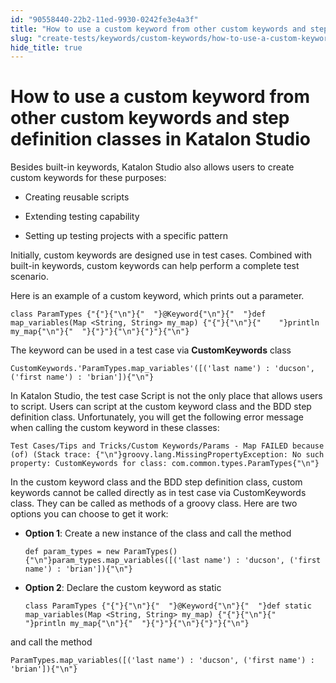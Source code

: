```yaml
---
id: "90558440-22b2-11ed-9930-0242fe3e4a3f"
title: "How to use a custom keyword from other custom keywords and step definition classes in Katalon Studio"
slug: "create-tests/keywords/custom-keywords/how-to-use-a-custom-keyword-from-other-custom-keywords-and-step-definition-classes-in-katalon-studio"
hide_title: true
---
```


# <a id="id" class="anchor_top_offset"/><a id="ariaid-title1" class="anchor_top_offset"/>How to use a custom keyword from other custom keywords and step definition classes in <span xmlns="http://www.w3.org/1999/xhtml" className="ph">Katalon Studio</span> 

<div xmlns="http://www.w3.org/1999/xhtml" className="p">Besides built-in keywords, Katalon Studio also allows users to
  create custom keywords for these purposes:<ul className="ul"><li className="li"><p className="p">Creating reusable
        scripts</p></li><li className="li"><p className="p">Extending testing capability</p></li><li className="li"><p className="p">Setting up testing
        projects with a specific pattern</p></li></ul> </div>
<p xmlns="http://www.w3.org/1999/xhtml" className="p">Initially, custom keywords are designed use in test cases.   Combined with built-in keywords, custom keywords can help perform a   complete test scenario.</p> 
<p xmlns="http://www.w3.org/1999/xhtml" className="p">Here is an example of a custom keyword, which prints out a   parameter.</p> 
<pre xmlns="http://www.w3.org/1999/xhtml" className="pre codeblock"><code>class ParamTypes {"{"}{"\n"}{"  "}@Keyword{"\n"}{"  "}def map_variables(Map &lt;String, String&gt; my_map) {"{"}{"\n"}{"    "}println my_map{"\n"}{"  "}{"}"}{"\n"}{"}"}{"\n"}</code></pre> 
<p xmlns="http://www.w3.org/1999/xhtml" className="p">The keyword can be used in a test case via   <strong className="ph b">CustomKeywords</strong> class</p> 
<pre xmlns="http://www.w3.org/1999/xhtml" className="pre codeblock"><code>CustomKeywords.'ParamTypes.map_variables'([('last name') : 'ducson', ('first name') : 'brian']){"\n"}</code></pre> 
<p xmlns="http://www.w3.org/1999/xhtml" className="p">In Katalon Studio, the test case Script is not the only place   that allows users to script. Users can script at the custom keyword   class and the BDD step definition class. Unfortunately, you will   get the following error message when calling the custom keyword in   these classes:</p> 
<pre xmlns="http://www.w3.org/1999/xhtml" className="pre codeblock"><code>Test Cases/Tips and Tricks/Custom Keywords/Params - Map FAILED because (of) (Stack trace: {"\n"}groovy.lang.MissingPropertyException: No such property: CustomKeywords for class: com.common.types.ParamTypes{"\n"}</code></pre> 
<p xmlns="http://www.w3.org/1999/xhtml" className="p">In the custom keyword class and the BDD step definition class,   custom keywords cannot be called directly as in test case via   CustomKeywords class. They can be called as methods of a groovy   class. Here are two options you can choose to get it work:</p> 
<ul xmlns="http://www.w3.org/1999/xhtml" className="ul"><li className="li"><div className="p"><strong className="ph b">Option 1</strong>: Create a new instance of the class and       call the method<pre className="pre codeblock"><code>def param_types = new ParamTypes(){"\n"}param_types.map_variables([('last name') : 'ducson', ('first name') : 'brian']){"\n"}</code></pre></div></li><li className="li">     <strong className="ph b">Option 2</strong>: Declare the custom keyword as     static<pre className="pre codeblock"><code>class ParamTypes {"{"}{"\n"}{"  "}@Keyword{"\n"}{"  "}def static map_variables(Map &lt;String, String&gt; my_map) {"{"}{"\n"}{"    "}println my_map{"\n"}{"  "}{"}"}{"\n"}{"}"}{"\n"}</code></pre></li></ul> 
<div xmlns="http://www.w3.org/1999/xhtml" className="p">and call the method<pre className="pre codeblock"><code>ParamTypes.map_variables([('last name') : 'ducson', ('first name') : 'brian']){"\n"}</code></pre></div>
